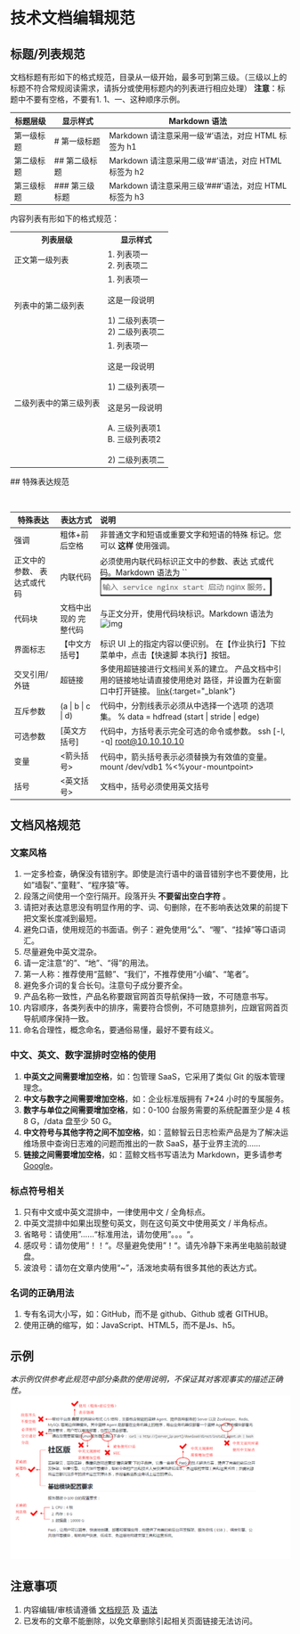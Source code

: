 # 技术文档编辑规范

## 标题/列表规范

文档标题有形如下的格式规范，目录从一级开始，最多可到第三级。（三级以上的标题不符合常规阅读需求，请拆分或使用标题内的列表进行相应处理） **注意**：标题中不要有空格，不要有1. 1、一、这种顺序示例。

| 标题层级   | 显示样式       | Markdown 语法                                         |
| --------- | -------------- | ----------------------------------------------------- |
| 第一级标题 | # 第一级标题   | Markdown 请注意采用一级‘#’语法，对应 HTML 标签为 h1   |
| 第二级标题 | ## 第二级标题  | Markdown 请注意采用二级‘##’语法，对应 HTML 标签为 h2  |
| 第三级标题 | ### 第三级标题 | Markdown 请注意采用三级‘###’语法，对应 HTML 标签为 h3 |

内容列表有形如下的格式规范：

<table>
  <tbody>
  <tr>
    <th> 列表层级</th>
    <th> 显示样式</th>
  </tr>
  <tr>
    <td> 正文第一级列表</td>
    <td> 1. 列表项一<br>2. 列表项二	</td>
  </tr>
  <tr>
    <td> 列表中的第二级列表</td>
    <td> 1. 列表项一<br><br>这是一段说明<br><br>1) 二级列表项一<br>  2) 二级列表项二	</td>
  </tr>
  <tr>
    <td> 二级列表中的第三级列表</td>
    <td> 1. 列表项一<br><br>这是一段说明<br><br>1) 二级列表项一<br><br>这是另一段说明<br><br>A. 三级列表项1<br>B.  三级列表项2<br><br>2) 二级列表项二</td>
  </tr>
  </tbody>
</table>
## 特殊表达规范

​

| 特殊表达                    | 表达方式              | 说明                                                         |
| --------------------------- | --------------------- | :----------------------------------------------------------- |
| 强调                        | 粗体+前后空格         | 非普通文字和短语或重要文字和短语的特殊 标记。您可以 **这样** 使用强调。 |
| 正文中的参数、 表达式或代码 | 内联代码              | 必须使用内联代码标识正文中的参数、表达 式或代码。Markdown 语法为 `` ![1577155365872](../typora-user-images/1577155365872.png) |
| 代码块                      | 文档中出现的 完整代码 | 与正文分开，使用代码块标识。Markdown 语法为``` ```![img](https://camo.githubusercontent.com/85ffebac04282265d824bddf6b8f5e22a2aa4f1e/68747470733a2f2f6d6363646e2e71636c6f75642e636f6d2f7374617469632f696d672f30356232656137386333326531363561663239323262336139646135343436342f696d6167652e706e67) |
| 界面标志                    | 【中文方括号】        | 标识 UI 上的指定内容以便识别。  在【作业执行】下拉菜单中，点击【快速脚 本执行】按钮。 |
| 交叉引用/外链               | 超链接                | 多使用超链接进行文档间关系的建立。  产品文档中引用的链接地址请直接使用绝对 路径，并设置为在新窗口中打开链接。  [link](url){:target="_blank"} |
| 互斥参数                    | (a \| b \| c \| d)    | 代码中，分割线表示必须从中选择一个选项 的选项集。  % data = hdfread (start \| stride \| edge) |
| 可选参数                    | [英文方括号]          | 代码中，方括号表示完全可选的命令或参数。  ssh [-l, -q] root@10.10.10.10 |
| 变量                        | <箭头括号>            | 代码中，箭头括号表示必须替换为有效值的变量。  mount /dev/vdb1 %<%your-mountpoint> |
| 括号                        | <英文括号>            | 文档中，括号必须使用英文括号                                 |

## 文档风格规范

### 文案风格

1. 一定多检查，确保没有错别字。即使是流行语中的谐音错别字也不要使用，比如”墙裂”、”童鞋”、“程序猿”等。
2. 段落之间使用一个空行隔开。段落开头 **不要留出空白字符** 。
3. 请把对表达意思没有明显作用的字、词、句删除，在不影响表达效果的前提下把文案长度减到最短。
4. 避免口语，使用规范的书面语。例子：避免使用“么”、“喔”、“挂掉”等口语词汇。
5. 尽量避免中英文混杂。
6. 请一定注意“的”、“地”、“得”的用法。
7. 第一人称：推荐使用“蓝鲸”、“我们”，不推荐使用“小编”、“笔者”。
8. 避免多介词的复合长句。注意句子成分要齐全。
9. 产品名称一致性，产品名称要跟官网首页导航保持一致，不可随意书写。
10. 内容顺序，各类列表中的排序，需要符合惯例，不可随意排列，应跟官网首页导航顺序保持一致。
11. 命名合理性，概念命名，要通俗易懂，最好不要有歧义。

### 中文、英文、数字混排时空格的使用

1. **中英文之间需要增加空格**，如：包管理 SaaS，它采用了类似 Git 的版本管理理念。
2. **中文与数字之间需要增加空格**，如：企业标准版拥有 7*24 小时的专属服务。
3. **数字与单位之间需要增加空格**，如：0-100 台服务需要的系统配置至少是 4 核 8 G，/data 盘至少 50 G。
4. **中文符号与其他字符之间不加空格**，如：蓝鲸智云日志检索产品是为了解决运维场景中查询日志难的问题而推出的一款 SaaS，基于业界主流的……
5. **链接之间需要增加空格**，如：蓝鲸文档书写语法为 Markdown，更多请参考 [Google](https://github.com/TencentBlueKing/BKDocs/blob/master/新文档中心格式要求)。

### 标点符号相关

1. 只有中文或中英文混排中，一律使用中文 / 全角标点。
2. 中英文混排中如果出现整句英文，则在这句英文中使用英文 / 半角标点。
3. 省略号：请使用”……“标准用法，请勿使用”。。。“。
4. 感叹号：请勿使用”！！“。尽量避免使用”！“。请先冷静下来再坐电脑前敲键盘。
5. 波浪号：请勿在文章内使用“~”，活泼地卖萌有很多其他的表达方式。

### 名词的正确用法

1. 专有名词大小写，如：GitHub，而不是 github、Github 或者 GITHUB。
2. 使用正确的缩写，如：JavaScript、HTML5，而不是Js、h5。

## 示例

*本示例仅供参考此规范中部分条款的使用说明，不保证其对客观事实的描述正确性。* [![img](https://raw.githubusercontent.com/shpdnkti/bkFramework/master/example.png)](https://raw.githubusercontent.com/shpdnkti/bkFramework/master/example.png)

## 注意事项

1. 内容编辑/审核请遵循 [文档规范](https://github.com/TencentBlueKing/BKDocs/blob/master/新文档中心格式要求/蓝鲸官网文档管理系统准则.md#doc) 及 [语法]( https://www.runoob.com/markdown/md-tutorial.html )
2. 已发布的文章不能删除，以免文章删除引起相关页面链接无法访问。
